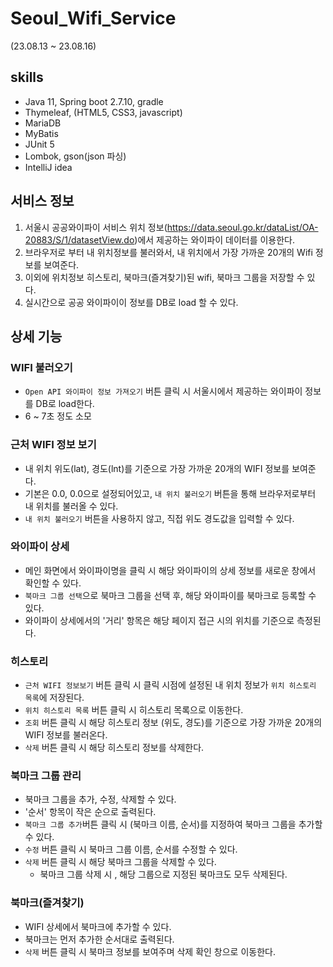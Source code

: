 # Seoul_Wifi_Service
(23.08.13 ~ 23.08.16)

## skills
- Java 11, Spring boot 2.7.10, gradle
- Thymeleaf, (HTML5, CSS3, javascript)
- MariaDB
- MyBatis
- JUnit 5
- Lombok, gson(json 파싱)
- IntelliJ idea


## 서비스 정보
1. 서울시 공공와이파이 서비스 위치 정보(https://data.seoul.go.kr/dataList/OA-20883/S/1/datasetView.do)에서 제공하는 와이파이 데이터를 이용한다.
2. 브라우저로 부터 내 위치정보를 불러와서, 내 위치에서 가장 가까운 20개의 Wifi 정보를 보여준다.
3. 이외에 위치정보 히스토리, 북마크(즐겨찾기)된 wifi, 북마크 그룹을 저장할 수 있다.
4. 실시간으로 공공 와이파이이 정보를 DB로 load 할 수 있다.


## 상세 기능

### WIFI 불러오기

-  `Open API 와이파이 정보 가져오기` 버튼 클릭 시 서울시에서 제공하는 와이파이 정보를 DB로 load한다.
- 6 ~ 7초 정도 소모

### 근처 WIFI 정보 보기
- 내 위치 위도(lat), 경도(lnt)를 기준으로 가장 가까운 20개의 WIFI 정보를 보여준다.
- 기본은 0.0, 0.0으로 설정되어있고, `내 위치 불러오기` 버튼을 통해 브라우저로부터 내 위치를 불러올 수 있다.
- `내 위치 불러오기` 버튼을 사용하지 않고, 직접 위도 경도값을 입력할 수 있다.

### 와이파이 상세
- 메인 화면에서 와이파이명을 클릭 시 해당 와이파이의 상세 정보를 새로운 창에서 확인할 수 있다.
- `북마크 그룹 선택`으로 북마크 그룹을 선택 후, 해당 와이파이를 북마크로 등록할 수 있다.
- 와이파이 상세에서의 '거리' 항목은 해당 페이지 접근 시의 위치를 기준으로 측정된다.

### 히스토리
- `근처 WIFI 정보보기` 버튼 클릭 시 클릭 시점에 설정된 내 위치 정보가 `위치 히스토리 목록`에 저장된다.
- `위치 히스토리 목록` 버튼 클릭 시 히스토리 목록으로 이동한다.
- `조회` 버튼 클릭 시 해당 히스토리 정보 (위도, 경도)를 기준으로 가장 가까운 20개의 WIFI 정보를 불러온다.
- `삭제` 버튼 클릭 시 해당 히스토리 정보를 삭제한다.

### 북마크 그룹 관리
- 북마크 그룹을 추가, 수정, 삭제할 수 있다.
- '순서' 항목이 작은 순으로 출력된다.
- `북마크 그룹 추가`버튼 클릭 시 (북마크 이름, 순서)를 지정하여 북마크 그룹을 추가할 수 있다.
- `수정` 버튼 클릭 시 북마크 그룹 이름, 순서를 수정할 수 있다.
- `삭제` 버튼 클릭 시 해당 북마크 그룹을 삭제할 수 있다.
    - 북마크 그룹 삭제 시 , 해당 그룹으로 지정된 북마크도 모두 삭제된다.

### 북마크(즐겨찾기)
- WIFI 상세에서 북마크에 추가할 수 있다.
- 북마크는 먼저 추가한 순서대로 출력된다.
- `삭제` 버튼 클릭 시 북마크 정보를 보여주며 삭제 확인 창으로 이동한다.
